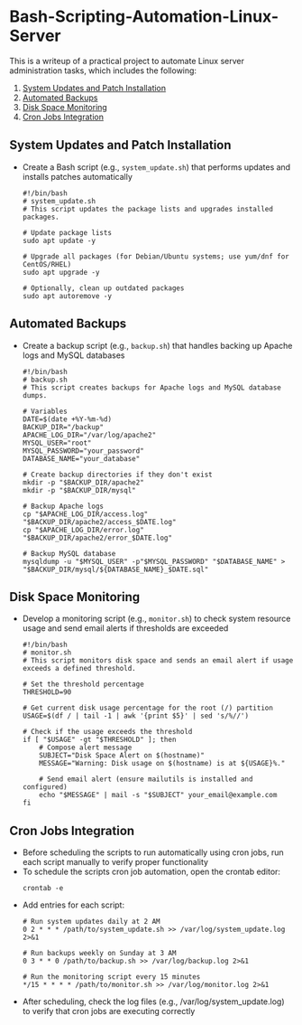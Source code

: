 # Bash-Scripting-Automation-Linux-Server
This is a writeup of a practical project to automate Linux server administration tasks, which includes the following:
1. [System Updates and Patch Installation](https://github.com/aaronamran/Bash-Scripting-Automation-Linux-Server/blob/main/README.md#system-updates-and-patch-installation)
2. [Automated Backups](https://github.com/aaronamran/Bash-Scripting-Automation-Linux-Server/blob/main/README.md#automated-backups)
3. [Disk Space Monitoring](https://github.com/aaronamran/Bash-Scripting-Automation-Linux-Server/blob/main/README.md#disk-space-monitoring)
4. [Cron Jobs Integration](https://github.com/aaronamran/Bash-Scripting-Automation-Linux-Server/blob/main/README.md#cron-jobs-integration)


## System Updates and Patch Installation
- Create a Bash script (e.g., `system_update.sh`) that performs updates and installs patches automatically
  ```
  #!/bin/bash
  # system_update.sh
  # This script updates the package lists and upgrades installed packages.
  
  # Update package lists
  sudo apt update -y
  
  # Upgrade all packages (for Debian/Ubuntu systems; use yum/dnf for CentOS/RHEL)
  sudo apt upgrade -y
  
  # Optionally, clean up outdated packages
  sudo apt autoremove -y
  ```


## Automated Backups
- Create a backup script (e.g., `backup.sh`) that handles backing up Apache logs and MySQL databases
  ```
  #!/bin/bash
  # backup.sh
  # This script creates backups for Apache logs and MySQL database dumps.
  
  # Variables
  DATE=$(date +%Y-%m-%d)
  BACKUP_DIR="/backup"
  APACHE_LOG_DIR="/var/log/apache2"
  MYSQL_USER="root"
  MYSQL_PASSWORD="your_password"
  DATABASE_NAME="your_database"
  
  # Create backup directories if they don't exist
  mkdir -p "$BACKUP_DIR/apache2"
  mkdir -p "$BACKUP_DIR/mysql"
  
  # Backup Apache logs
  cp "$APACHE_LOG_DIR/access.log" "$BACKUP_DIR/apache2/access_$DATE.log"
  cp "$APACHE_LOG_DIR/error.log" "$BACKUP_DIR/apache2/error_$DATE.log"
  
  # Backup MySQL database
  mysqldump -u "$MYSQL_USER" -p"$MYSQL_PASSWORD" "$DATABASE_NAME" > "$BACKUP_DIR/mysql/${DATABASE_NAME}_$DATE.sql"
  ```


## Disk Space Monitoring
- Develop a monitoring script (e.g., `monitor.sh`) to check system resource usage and send email alerts if thresholds are exceeded
  ```
  #!/bin/bash
  # monitor.sh
  # This script monitors disk space and sends an email alert if usage exceeds a defined threshold.
  
  # Set the threshold percentage
  THRESHOLD=90
  
  # Get current disk usage percentage for the root (/) partition
  USAGE=$(df / | tail -1 | awk '{print $5}' | sed 's/%//')
  
  # Check if the usage exceeds the threshold
  if [ "$USAGE" -gt "$THRESHOLD" ]; then
      # Compose alert message
      SUBJECT="Disk Space Alert on $(hostname)"
      MESSAGE="Warning: Disk usage on $(hostname) is at ${USAGE}%."
      
      # Send email alert (ensure mailutils is installed and configured)
      echo "$MESSAGE" | mail -s "$SUBJECT" your_email@example.com
  fi
  ```

## Cron Jobs Integration
- Before scheduling the scripts to run automatically using cron jobs, run each script manually to verify proper functionality
- To schedule the scripts cron job automation, open the crontab editor:
  ```
  crontab -e
  ```
- Add entries for each script:
  ```
  # Run system updates daily at 2 AM
  0 2 * * * /path/to/system_update.sh >> /var/log/system_update.log 2>&1
  
  # Run backups weekly on Sunday at 3 AM
  0 3 * * 0 /path/to/backup.sh >> /var/log/backup.log 2>&1
  
  # Run the monitoring script every 15 minutes
  */15 * * * * /path/to/monitor.sh >> /var/log/monitor.log 2>&1
  ```
- After scheduling, check the log files (e.g., /var/log/system_update.log) to verify that cron jobs are executing correctly



